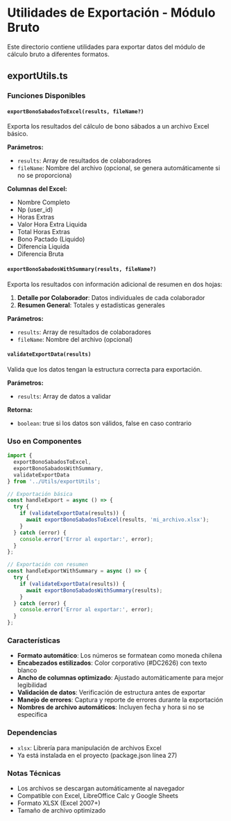 # Utilidades de Exportación - Módulo Bruto

Este directorio contiene utilidades para exportar datos del módulo de cálculo bruto a diferentes formatos.

## exportUtils.ts

### Funciones Disponibles

#### `exportBonoSabadosToExcel(results, fileName?)`
Exporta los resultados del cálculo de bono sábados a un archivo Excel básico.

**Parámetros:**
- `results`: Array de resultados de colaboradores
- `fileName`: Nombre del archivo (opcional, se genera automáticamente si no se proporciona)

**Columnas del Excel:**
- Nombre Completo
- Np (user_id)
- Horas Extras
- Valor Hora Extra Liquida
- Total Horas Extras
- Bono Pactado (Liquido)
- Diferencia Liquida
- Diferencia Bruta

#### `exportBonoSabadosWithSummary(results, fileName?)`
Exporta los resultados con información adicional de resumen en dos hojas:
1. **Detalle por Colaborador**: Datos individuales de cada colaborador
2. **Resumen General**: Totales y estadísticas generales

**Parámetros:**
- `results`: Array de resultados de colaboradores
- `fileName`: Nombre del archivo (opcional)

#### `validateExportData(results)`
Valida que los datos tengan la estructura correcta para exportación.

**Parámetros:**
- `results`: Array de datos a validar

**Retorna:**
- `boolean`: true si los datos son válidos, false en caso contrario

### Uso en Componentes

```typescript
import { 
  exportBonoSabadosToExcel, 
  exportBonoSabadosWithSummary,
  validateExportData 
} from '../Utils/exportUtils';

// Exportación básica
const handleExport = async () => {
  try {
    if (validateExportData(results)) {
      await exportBonoSabadosToExcel(results, 'mi_archivo.xlsx');
    }
  } catch (error) {
    console.error('Error al exportar:', error);
  }
};

// Exportación con resumen
const handleExportWithSummary = async () => {
  try {
    if (validateExportData(results)) {
      await exportBonoSabadosWithSummary(results);
    }
  } catch (error) {
    console.error('Error al exportar:', error);
  }
};
```

### Características

- **Formato automático**: Los números se formatean como moneda chilena
- **Encabezados estilizados**: Color corporativo (#DC2626) con texto blanco
- **Ancho de columnas optimizado**: Ajustado automáticamente para mejor legibilidad
- **Validación de datos**: Verificación de estructura antes de exportar
- **Manejo de errores**: Captura y reporte de errores durante la exportación
- **Nombres de archivo automáticos**: Incluyen fecha y hora si no se especifica

### Dependencias

- `xlsx`: Librería para manipulación de archivos Excel
- Ya está instalada en el proyecto (package.json línea 27)

### Notas Técnicas

- Los archivos se descargan automáticamente al navegador
- Compatible con Excel, LibreOffice Calc y Google Sheets
- Formato XLSX (Excel 2007+)
- Tamaño de archivo optimizado

